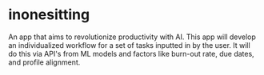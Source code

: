 # inonesitting

An app that aims to revolutionize productivity with AI. This app will develop an individualized workflow for a set of tasks inputted in by the user. It will do this via API's from ML models and factors like burn-out rate, due dates, and profile alignment.
